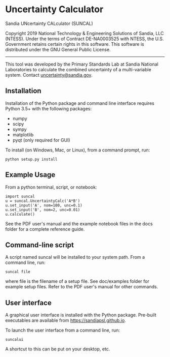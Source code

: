 # Uncertainty Calculator

Sandia UNcertainty CALculator (SUNCAL)

Copyright 2019 National Technology & Engineering Solutions of Sandia, LLC (NTESS). Under the terms of Contract DE-NA0003525 with NTESS, the U.S. Government retains certain rights in this software.
This software is distributed under the GNU General Public License.

---

This tool was developed by the Primary Standards Lab at Sandia National Laboratories to calculate the combined uncertainty of a
multi-variable system. Contact uncertainty@sandia.gov.


## Installation

Installation of the Python package and command line interface requires Python 3.5+ with the following packages:

- numpy
- scipy
- sympy
- matplotlib
- pyqt (only required for GUI)

To install (on Windows, Mac, or Linux), from a command prompt, run:

```
python setup.py install
```

## Example Usage

From a python terminal, script, or notebook:

```
import suncal
u = suncal.UncertaintyCalc('A*B')
u.set_input('A', nom=100, unc=0.1)
u.set_input('B', nom=2, unc=0.01)
u.calculate()
```

See the PDF user's manual and the example notebook files in the docs folder for a complete reference guide.


## Command-line script

A script named suncal will be installed to your system path. From a command line, run:

`suncal file`

where file is the filename of a setup file. See doc/examples folder for
example setup files. Refer to the PDF user's manual for other commands.


## User interface
A graphical user interface is installed with the Python package. Pre-built executables are available from https://sandiapsl.github.io.

To launch the user interface from a command line, run:

`suncalui`

A shortcut to this can be put on your desktop, etc.
